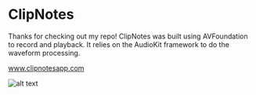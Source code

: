 # ClipNotes

Thanks for checking out my repo!  ClipNotes was built using AVFoundation to record and playback.  It relies on the AudioKit framework to do the waveform processing. 

www.clipnotesapp.com

![alt text](https://static1.squarespace.com/static/5ab12f047c9327014addaf82/t/5ab1581f70a6ad4c8af7dab6/1521571878203/phones.png?format=1500w "ClipNotes")
